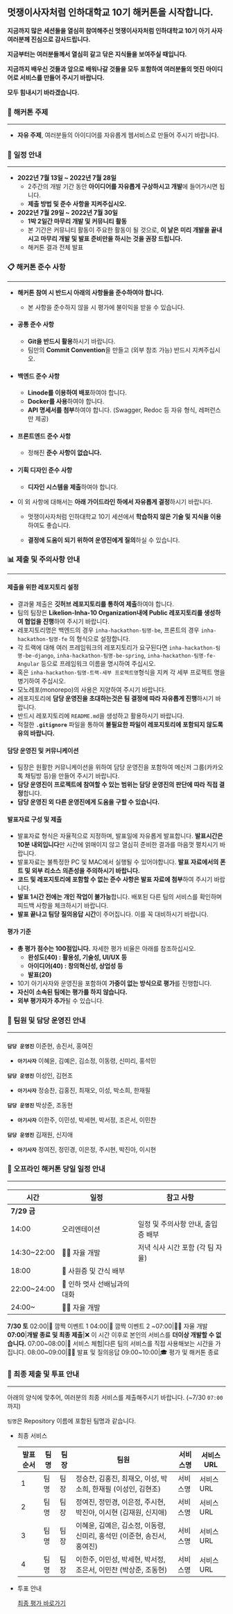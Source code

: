 ## 멋쟁이사자처럼 인하대학교 10기 해커톤을 시작합니다.

**지금까지 많은 세션들을 열심히 참여해주신 멋쟁이사자처럼 인하대학교 10기 아기 사자 여러분께 진심으로 감사드립니다.**

**지금부터는 여러분들께서 열심히 갈고 닦은 지식들을 보여주실 때입니다.**

**지금까지 배우신 것들과 앞으로 배워나갈 것들을 모두 포함하여 여러분들의 멋진 아이디어로 서비스를 만들어 주시기 바랍니다.**

**모두 힘내시기 바라겠습니다.**



### 📝 **해커톤 주제**

---



- **자유 주제**, 여러분들의 아이디어를 자유롭게 웹서비스로 만들어 주시기 바랍니다.



### 📅 **일정 안내**

---



- **2022년 7월 13일 ~ 2022년 7월 28일**
  - 2주간의 개발 기간 동안 **아이디어를 자유롭게 구상하시고 개발**에 들어가시면 됩니다.
  - **제출 방법 및 준수 사항을 지켜주십시오.**
- **2022년 7월 29일 ~ 2022년 7월 30일**
  - **1박 2일간 마무리 개발 및 커뮤니티 활동**
  - 본 기간은 커뮤니티 활동이 주요한 활동이 될 것으로, **이 날은 미리 개발을 끝내시고 마무리 개발 및 발표 준비만을 하시는 것을 권장 드립니다.**
  - 해커톤 결과 전체 발표



### 📋 **해커톤 준수 사항**

---



- **해커톤 참여 시 반드시 아래의 사항들을 준수하여야 합니다.**
   - 본 사항을 준수하지 않을 시 평가에 불이익을 받을 수 있습니다.



- #### 공통 준수 사항

  - **Git을 반드시 활용**하시기 바랍니다.
  - 팀만의 **Commit Convention**을 만들고 (외부 참조 가능) 반드시 지켜주십시오.



- #### 백엔드 준수 사항

  - **Linode를 이용하여 배포**하여야 합니다.
  - **Docker를 사용**하여야 합니다.
  - **API 명세서를 첨부**하여야 합니다. (Swagger, Redoc 등 자유 형식, 레퍼런스만 제공)



- #### 프론트엔드 준수 사항 ####

  - 정해진 **준수 사항이 없습니다.**



- #### 기획 디자인 준수 사항 ####

  - **디자인 시스템을 제출**하여야 합니다.



- 이 외 사항에 대해서는 **아래 가이드라인 하에서 자유롭게 결정**하시기 바랍니다.

  - 멋쟁이사자처럼 인하대학교 10기 세션에서 **학습하지 않은 기술 및 지식을 이용**하여도 좋습니다.

  - **결정에 도움이 되기 위하여 운영진에게 질의**하실 수 있습니다.



### 📊 **제출 및 주의사항 안내**

---



#### 제출을 위한 레포지토리 설정 ####

- 결과물 제출은 **깃허브 레포지토리를 통하여 제출**하여야 합니다.
- 팀의 팀장은 **Likelion-Inha-10 Organization내에 Public 레포지토리를 생성하여 협업을 진행**하여 주시기 바랍니다.
- 레포지토리명은 백엔드의 경우 `inha-hackathon-팀명-be`, 프론트의 경우 `inha-hackathon-팀명-fe` 의 형식으로 설정합니다.
- 각 트랙에 대해 여러 프레임워크의 레포지토리가 요구된다면 `inha-hackathon-팀명-be-django`, `inha-hackathon-팀명-be-spring`, `inha-hackathon-팀명-fe-Angular` 등으로 프레임워크 이름을 명시하여 주십시오.
- 혹은 `inha-hackathon-팀명-트랙-세부 프로젝트명`형식을 지켜 각 세부 프로젝트 명을 병기하여 주십시오.
- 모노레포(monorepo)의 사용은 지양하여 주시기 바랍니다.
- 레포지토리에 **담당 운영진을 초대하는것은 팀 결정에 따라 자유롭게 진행**하시기 바랍니다.
- 반드시 레포지토리에 `README.md`을 생성하고 활용하시기 바랍니다.
- 적절한 **`.gitignore`** 파일을 통하여 **불필요한 파일이 레포지토리에 포함되지 않도록 유의 바랍니다.**



#### 담당 운영진 및 커뮤니케이션 ####

- 팀장은 원활한 커뮤니케이션을 위하여 담당 운영진을 포함하여 메신저 그룹(카카오톡 채팅방 등)을 만들어 주시기 바랍니다.
- **담당 운영진이 프로젝트에 참여할 수 있는 범위는 담당 운영진의 판단에 따라 직접 결정**합니다.
- **담당 운영진 외 다른 운영진에게 도움을 구할 수 있습니다.**



#### 발표자료 구성 및 제출 ####

- 발표자료 형식은 자율적으로 지정하며, 발표일에 자유롭게 발표합니다. **발표시간은 10분 내외입니다**만 시간에 얽매이지 않고 열심히 준비한 결과를 마음껏 펼치시기 바랍니다.
- 발표자료는 불특정한 PC 및 MAC에서 실행될 수 있어야합니다. **발표 자료에서의 폰트 및 외부 리소스 의존성을 주의하시기 바랍니다.**
- **코드 및 레포지토리에 포함할 수 없는 준수 사항은 발표 자료에 첨부**하여 주시기 바랍니다.
- **발표 1시간 전에는 개인 작업이 불가능**합니다. 배포된 다른 팀의 서비스를 확인하며 피드백 사항을 체크하시기 바랍니다.
- **발표 끝나고 팀당 질의응답 시간**이 주어집니다. 이를 꼭 대비하시기 바랍니다.



#### 평가 기준 ####

- **총 평가 점수는 100점입니다.** 자세한 평가 비율은 아래를 참조하십시오.
  - **완성도(40) : 활용성, 기술성, UI/UX 등**
  - **아이디어(40) : 창의혁신성, 상업성 등**
  - **발표(20)**
- 10기 아기사자와 운영진을 포함하여 **가중이 없는 방식으로 평가**를 진행합니다.
- **자신이 소속된 팀에는 평가를 하지 않습니다.**
- **외부 평가자가 추가**될 수 있습니다.



### 🦁 팀원 및 담당 운영진 안내

---

####  ####

**`담당 운영진`** 이준현, 송진서, 홍여진

- **`아기사자`** 이혜윤, 김예은, 김소정, 이동령, 신미리, 홍석민



**`담당 운영진`** 이성인, 김현조

- **`아기사자`** 정승찬, 김홍진, 최재오, 이성, 박소희, 한재필



**`담당 운영진`** 박상준, 조동현

- **`아기사자`** 이한주, 이민성, 박세현, 박서정, 조은서, 이민찬



**`담당 운영진`** 김재원, 신지애

- **`아기사자`** 정여진, 정민경, 이은정, 주시현, 박진아, 이시현



### 📅  오프라인 해커톤 당일 일정 안내

---

####  ####

  |시간 |일정|참고 사항|
  |---|---|---|
  |**7/29 금**
  14:00|오리엔테이션|일정 및 주의사항 안내, 출입증 배부
  14:30~22:00|🧑‍💻 자율 개발|저녁 식사 시간 포함 (각 팀 자율)
  18:00|🎁 사원증 및 간식 배부
  22:00~24:00|🦁 인하 멋사 선배님과의 대화
  24:00~|🧑‍💻 자율 개발
  **7/30 토**
  02:00|🎁 깜짝 이벤트 1
  04:00|🎁 깜짝 이벤트 2
  ~07:00|🧑‍💻 자율 개발
  **07:00**|**개발 종료 및 최종 제출**|❌ 이 시간 이후로 본인의 서비스를 **더이상 개발할 수 없습니다.**
  07:00~08:00|🤔 서비스 체험|다른 팀의 서비스를 직접 사용해보는 시간을 가집니다.
  08:00~09:00|👨‍🏫 발표 및 질의응답
  09:00~10:00|🎓 평가 및 해커톤 종료



  ### 🎯 최종 제출 및 투표 안내
  ---
  아래의 양식에 맞추어, 여러분의 최종 서비스를 제출해주시기 바랍니다. (~7/30 `07:00`까지)
  
  `팀명`은 Repository 이름에 포함된 팀명과 같습니다.
  
  + 최종 서비스

    |발표 순서|팀명|팀장|팀원|서비스명|서비스 URL|
    |---|---|---|---|---|---|
    |1|팀명|팀장|정승찬, 김홍진, 최재오, 이성, 박소희, 한재필 (이성인, 김현조)|서비스명|서비스 URL|
    |2|팀명|팀장|정여진, 정민경, 이은정, 주시현, 박진아, 이시현 (김재원, 신지애)|서비스명|서비스 URL|
    |3|팀명|팀장|이혜윤, 김예은, 김소정, 이동령, 신미리, 홍석민 (이준현, 송진서, 홍여진)|서비스명|서비스 URL|
    |4|팀명|팀장|이한주, 이민성, 박세현, 박서정, 조은서, 이민찬 (박상준, 조동현)|서비스명|서비스 URL|

  + 투표 안내

    [최종 평가 바로가기]()
